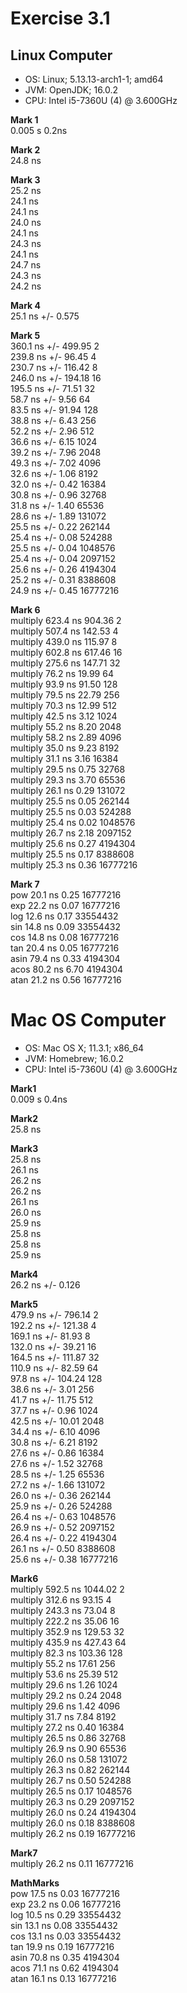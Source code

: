 # Exercise 3.1

## Linux Computer
* OS:   Linux; 5.13.13-arch1-1; amd64
* JVM:  OpenJDK; 16.0.2
* CPU:  Intel i5-7360U (4) @ 3.600GHz

**Mark 1**\
0.005 s     0.2ns

**Mark 2**\
24.8 ns

**Mark 3**\
25.2 ns\
24.1 ns\
24.1 ns\
24.0 ns\
24.1 ns\
24.3 ns\
24.1 ns\
24.7 ns\
24.3 ns\
24.2 ns

**Mark 4**\
25.1 ns +/-  0.575

**Mark 5**\
360.1 ns +/-   499.95          2\
239.8 ns +/-    96.45          4\
230.7 ns +/-   116.42          8\
246.0 ns +/-   194.18         16\
195.5 ns +/-    71.51         32\
58.7 ns +/-     9.56         64\
83.5 ns +/-    91.94        128\
38.8 ns +/-     6.43        256\
52.2 ns +/-     2.96        512\
36.6 ns +/-     6.15       1024\
39.2 ns +/-     7.96       2048\
49.3 ns +/-     7.02       4096\
32.6 ns +/-     1.06       8192\
32.0 ns +/-     0.42      16384\
30.8 ns +/-     0.96      32768\
31.8 ns +/-     1.40      65536\
28.6 ns +/-     1.89     131072\
25.5 ns +/-     0.22     262144\
25.4 ns +/-     0.08     524288\
25.5 ns +/-     0.04    1048576\
25.4 ns +/-     0.04    2097152\
25.6 ns +/-     0.26    4194304\
25.2 ns +/-     0.31    8388608\
24.9 ns +/-     0.45   16777216


**Mark 6**\
multiply                            623.4 ns     904.36          2\
multiply                            507.4 ns     142.53          4\
multiply                            439.0 ns     115.97          8\
multiply                            602.8 ns     617.46         16\
multiply                            275.6 ns     147.71         32\
multiply                             76.2 ns      19.99         64\
multiply                             93.9 ns      91.50        128\
multiply                             79.5 ns      22.79        256\
multiply                             70.3 ns      12.99        512\
multiply                             42.5 ns       3.12       1024\
multiply                             55.2 ns       8.20       2048\
multiply                             58.2 ns       2.89       4096\
multiply                             35.0 ns       9.23       8192\
multiply                             31.1 ns       3.16      16384\
multiply                             29.5 ns       0.75      32768\
multiply                             29.3 ns       3.70      65536\
multiply                             26.1 ns       0.29     131072\
multiply                             25.5 ns       0.05     262144\
multiply                             25.5 ns       0.03     524288\
multiply                             25.4 ns       0.02    1048576\
multiply                             26.7 ns       2.18    2097152\
multiply                             25.6 ns       0.27    4194304\
multiply                             25.5 ns       0.17    8388608\
multiply                             25.3 ns       0.36   16777216


**Mark 7**\
pow                                  20.1 ns       0.25   16777216\
exp                                  22.2 ns       0.07   16777216\
log                                  12.6 ns       0.17   33554432\
sin                                  14.8 ns       0.09   33554432\
cos                                  14.8 ns       0.08   16777216\
tan                                  20.4 ns       0.05   16777216\
asin                                 79.4 ns       0.33    4194304\
acos                                 80.2 ns       6.70    4194304\
atan                                 21.2 ns       0.56   16777216

# Mac OS Computer

* OS:   Mac OS X; 11.3.1; x86\_64
* JVM:  Homebrew; 16.0.2
* CPU:  Intel i5-7360U (4) @ 3.600GHz

**Mark1**\
 0.009 s     0.4ns

**Mark2**\
  25.8 ns

**Mark3**\
  25.8 ns\
  26.1 ns\
  26.2 ns\
  26.2 ns\
  26.1 ns\
  26.0 ns\
  25.9 ns\
  25.8 ns\
  25.8 ns\
  25.9 ns

**Mark4**\
  26.2 ns +/-  0.126

**Mark5**\
 479.9 ns +/-   796.14          2\
 192.2 ns +/-   121.38          4\
 169.1 ns +/-    81.93          8\
 132.0 ns +/-    39.21         16\
 164.5 ns +/-   111.87         32\
 110.9 ns +/-    82.59         64\
  97.8 ns +/-   104.24        128\
  38.6 ns +/-     3.01        256\
  41.7 ns +/-    11.75        512\
  37.7 ns +/-     0.96       1024\
  42.5 ns +/-    10.01       2048\
  34.4 ns +/-     6.10       4096\
  30.8 ns +/-     6.21       8192\
  27.6 ns +/-     0.86      16384\
  27.6 ns +/-     1.52      32768\
  28.5 ns +/-     1.25      65536\
  27.2 ns +/-     1.66     131072\
  26.0 ns +/-     0.36     262144\
  25.9 ns +/-     0.26     524288\
  26.4 ns +/-     0.63    1048576\
  26.9 ns +/-     0.52    2097152\
  26.4 ns +/-     0.22    4194304\
  26.1 ns +/-     0.50    8388608\
  25.6 ns +/-     0.38   16777216

**Mark6**\
multiply                            592.5 ns    1044.02         2\
multiply                            312.6 ns      93.15          4\
multiply                            243.3 ns      73.04          8\
multiply                            222.2 ns      35.06         16\
multiply                            352.9 ns     129.53         32\
multiply                            435.9 ns     427.43         64\
multiply                             82.3 ns     103.36        128\
multiply                             55.2 ns      17.61        256\
multiply                             53.6 ns      25.39        512\
multiply                             29.6 ns       1.26       1024\
multiply                             29.2 ns       0.24       2048\
multiply                             29.6 ns       1.42       4096\
multiply                             31.7 ns       7.84       8192\
multiply                             27.2 ns       0.40      16384\
multiply                             26.5 ns       0.86      32768\
multiply                             26.9 ns       0.90      65536\
multiply                             26.0 ns       0.58     131072\
multiply                             26.3 ns       0.82     262144\
multiply                             26.7 ns       0.50     524288\
multiply                             26.5 ns       0.17    1048576\
multiply                             26.3 ns       0.29    2097152\
multiply                             26.0 ns       0.24    4194304\
multiply                             26.0 ns       0.18    8388608\
multiply                             26.2 ns       0.19   16777216

**Mark7**\
multiply                             26.2 ns       0.11   16777216

**MathMarks**\
pow                                  17.5 ns       0.03   16777216\
exp                                  23.2 ns       0.06   16777216\
log                                  10.5 ns       0.29   33554432\
sin                                  13.1 ns       0.08   33554432\
cos                                  13.1 ns       0.03   33554432\
tan                                  19.9 ns       0.19   16777216\
asin                                 70.8 ns       0.35    4194304\
acos                                 71.1 ns       0.62    4194304\
atan                                 16.1 ns       0.13   16777216
